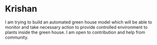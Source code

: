# Krishan
I am trying to build an automated green house model which will be able to monitor and take necessary action to provide controlled environment to plants inside the green house. I am open to contribution and help from community.
